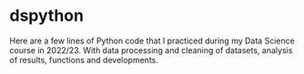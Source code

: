 # dspython
Here are a few lines of Python code that I practiced during my Data Science course in 2022/23. 
With data processing and cleaning of datasets, analysis of results, functions and developments.
